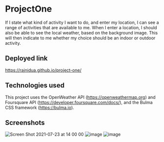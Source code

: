 # ProjectOne
If I state what kind of activity I want to do, and enter my location, I can see a range of activities that are available to me.
When I enter a location, I should also be able to see the local weather, based on the background image. This will then indicate to me whether my choice should be an indoor or outdoor activity.

## Deployed link 
https://rajnidua.github.io/project-one/

## Technologies used
This project uses the OpenWeather API (https://openweathermap.org) and Foursquare API (https://developer.foursquare.com/docs/), and the Bulma CSS framework (https://bulma.io).


## Screenshots
![Screen Shot 2021-07-23 at 14 00 00](https://user-images.githubusercontent.com/83541287/126735913-d589f0fc-6350-4810-b8a8-ec4c01f75465.png)
![image](https://user-images.githubusercontent.com/83541287/126735966-abefb75c-1a6a-4377-997f-21c7a204e5da.png)
![image](https://user-images.githubusercontent.com/83541287/126736052-cf91e417-e17f-4fcb-9e87-2eeba069d551.png)






